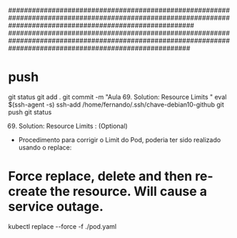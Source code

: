 


############################################################################################################################################################### ##############################################################################################################################################################
# ##############################################################################################################################################################
# ##############################################################################################################################################################
# push

git status
git add .
git commit -m "Aula 69. Solution: Resource Limits "
eval $(ssh-agent -s)
ssh-add /home/fernando/.ssh/chave-debian10-github
git push
git status



69. Solution: Resource Limits : (Optional)



- Procedimento para corrigir o Limit do Pod, poderia ter sido realizado usando o replace:
# Force replace, delete and then re-create the resource. Will cause a service outage.
kubectl replace --force -f ./pod.yaml